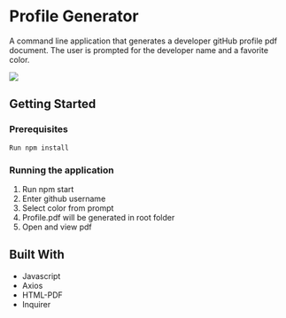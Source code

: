 # Profile Generator

A command line application that generates a developer gitHub profile pdf document. The user is prompted for the developer name and a favorite color. 

![](https://gyazo.com/92b779b58b791b7b7fce1e258bfb50f9.gif)
## Getting Started

### Prerequisites

```
Run npm install
```
### Running the application

1. Run npm start
2. Enter github username
3. Select color from prompt
4. Profile.pdf will be generated in root folder
5. Open and view pdf

## Built With
* Javascript
* Axios
* HTML-PDF
* Inquirer